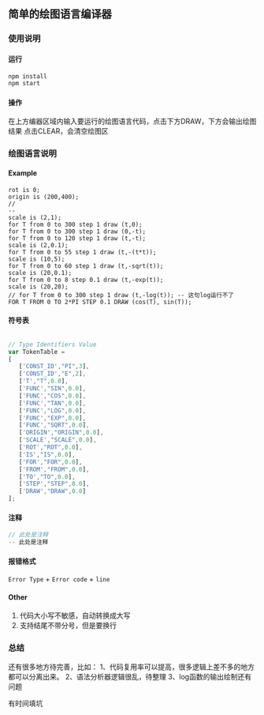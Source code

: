 ## 简单的绘图语言编译器

### 使用说明

#### 运行

```bash
npm install
npm start
```

#### 操作

在上方编器区域内输入要运行的绘图语言代码，点击下方DRAW，下方会输出绘图结果
点击CLEAR，会清空绘图区


### 绘图语言说明

#### Example

```
rot is 0;
origin is (200,400);
//
--
scale is (2,1);
for T from 0 to 300 step 1 draw (t,0);
for T from 0 to 300 step 1 draw (0,-t);
for T from 0 to 120 step 1 draw (t,-t);
scale is (2,0.1);
for T from 0 to 55 step 1 draw (t,-(t*t));
scale is (10,5);
for T from 0 to 60 step 1 draw (t,-sqrt(t));
scale is (20,0.1);
for T from 0 to 8 step 0.1 draw (t,-exp(t));
scale is (20,20);
// for T from 0 to 300 step 1 draw (t,-log(t)); -- 这句log运行不了
FOR T FROM 0 TO 2*PI STEP 0.1 DRAW (cos(T), sin(T));
```

#### 符号表

```js

// Type Identifiers Value
var TokenTable =
[
   ['CONST_ID',"PI",3],
   ['CONST_ID',"E",2],
   ['T',"T",0.0],
   ['FUNC',"SIN",0.0],
   ['FUNC',"COS",0.0],
   ['FUNC',"TAN",0.0],
   ['FUNC',"LOG",0.0],
   ['FUNC',"EXP",0.0],
   ['FUNC',"SQRT",0.0],
   ['ORIGIN',"ORIGIN",0.0],
   ['SCALE',"SCALE",0.0],
   ['ROT',"ROT",0.0],
   ['IS',"IS",0.0],
   ['FOR',"FOR",0.0],
   ['FROM',"FROM",0.0],
   ['TO',"TO",0.0],
   ['STEP',"STEP",0.0],
   ['DRAW',"DRAW",0.0]
];
```

#### 注释

```js
// 此处是注释
-- 此处是注释
```

#### 报错格式

`Error Type` + `Error code` + `line`


#### Other

1. 代码大小写不敏感，自动转换成大写
2. 支持结尾不带分号，但是要换行 


### 总结

还有很多地方待完善，比如：
1、代码复用率可以提高，很多逻辑上差不多的地方都可以分离出来。
2、语法分析器逻辑很乱，待整理
3、log函数的输出绘制还有问题

有时间填坑
